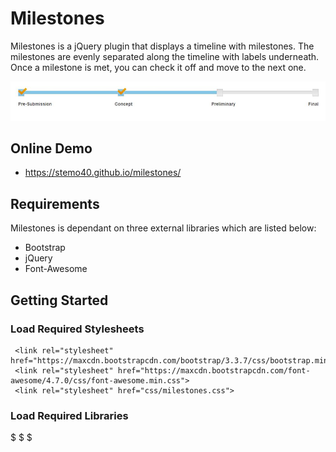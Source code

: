 # Milestones
Milestones is a jQuery plugin that displays a timeline with milestones. The milestones are evenly separated along the timeline with labels underneath. Once a milestone is met, you can check it off and move to the next one. 

![Screenshot](images/screenshot.jpg)

## Online Demo

+ https://stemo40.github.io/milestones/

## Requirements
Milestones is dependant on three external libraries which are listed below:

+ Bootstrap
+ jQuery
+ Font-Awesome

## Getting Started

### Load Required Stylesheets
```
 <link rel="stylesheet" href="https://maxcdn.bootstrapcdn.com/bootstrap/3.3.7/css/bootstrap.min.css">
 <link rel="stylesheet" href="https://maxcdn.bootstrapcdn.com/font-awesome/4.7.0/css/font-awesome.min.css">
 <link rel="stylesheet" href="css/milestones.css">
 ```

### Load Required Libraries
$ <script type="text/javascript" src="https://code.jquery.com/jquery-1.12.4.min.js"></script>
$ <script type="text/javascript" src="https://maxcdn.bootstrapcdn.com/bootstrap/3.3.7/js/bootstrap.min.js"></script>
$ <script type="text/javascript" src="js/milestones.js"></script>


